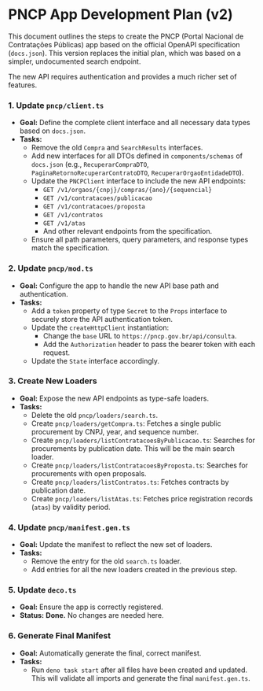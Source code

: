 # PNCP App Development Plan (v2)

This document outlines the steps to create the PNCP (Portal Nacional de
Contratações Públicas) app based on the official OpenAPI specification
(`docs.json`). This version replaces the initial plan, which was based on a
simpler, undocumented search endpoint.

The new API requires authentication and provides a much richer set of features.

### 1. Update `pncp/client.ts`

- **Goal:** Define the complete client interface and all necessary data types
  based on `docs.json`.
- **Tasks:**
  - Remove the old `Compra` and `SearchResults` interfaces.
  - Add new interfaces for all DTOs defined in `components/schemas` of
    `docs.json` (e.g., `RecuperarCompraDTO`,
    `PaginaRetornoRecuperarContratoDTO`, `RecuperarOrgaoEntidadeDTO`).
  - Update the `PNCPClient` interface to include the new API endpoints:
    - `GET /v1/orgaos/{cnpj}/compras/{ano}/{sequencial}`
    - `GET /v1/contratacoes/publicacao`
    - `GET /v1/contratacoes/proposta`
    - `GET /v1/contratos`
    - `GET /v1/atas`
    - And other relevant endpoints from the specification.
  - Ensure all path parameters, query parameters, and response types match the
    specification.

### 2. Update `pncp/mod.ts`

- **Goal:** Configure the app to handle the new API base path and
  authentication.
- **Tasks:**
  - Add a `token` property of type `Secret` to the `Props` interface to securely
    store the API authentication token.
  - Update the `createHttpClient` instantiation:
    - Change the `base` URL to `https://pncp.gov.br/api/consulta`.
    - Add the `Authorization` header to pass the bearer token with each request.
  - Update the `State` interface accordingly.

### 3. Create New Loaders

- **Goal:** Expose the new API endpoints as type-safe loaders.
- **Tasks:**
  - Delete the old `pncp/loaders/search.ts`.
  - Create `pncp/loaders/getCompra.ts`: Fetches a single public procurement by
    CNPJ, year, and sequence number.
  - Create `pncp/loaders/listContratacoesByPublicacao.ts`: Searches for
    procurements by publication date. This will be the main search loader.
  - Create `pncp/loaders/listContratacoesByProposta.ts`: Searches for
    procurements with open proposals.
  - Create `pncp/loaders/listContratos.ts`: Fetches contracts by publication
    date.
  - Create `pncp/loaders/listAtas.ts`: Fetches price registration records
    (`atas`) by validity period.

### 4. Update `pncp/manifest.gen.ts`

- **Goal:** Update the manifest to reflect the new set of loaders.
- **Tasks:**
  - Remove the entry for the old `search.ts` loader.
  - Add entries for all the new loaders created in the previous step.

### 5. Update `deco.ts`

- **Goal:** Ensure the app is correctly registered.
- **Status:** **Done.** No changes are needed here.

### 6. Generate Final Manifest

- **Goal:** Automatically generate the final, correct manifest.
- **Tasks:**
  - Run `deno task start` after all files have been created and updated. This
    will validate all imports and generate the final `manifest.gen.ts`.
